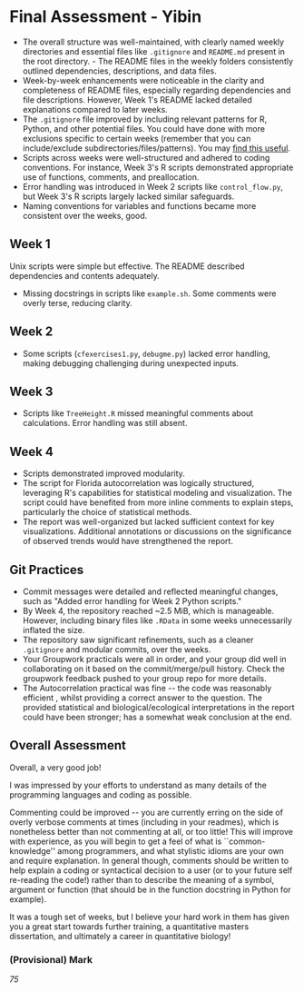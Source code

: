 # Final Assessment - Yibin

- The overall structure was well-maintained, with clearly named weekly directories and essential files like `.gitignore` and `README.md` present in the root directory. - The README files in the weekly folders consistently outlined dependencies, descriptions, and data files.
- Week-by-week enhancements were noticeable in the clarity and completeness of README files, especially regarding dependencies and file descriptions. However, Week 1's README lacked detailed explanations compared to later weeks.
- The `.gitignore` file improved by including relevant patterns for R, Python, and other potential files. You could have done with more exclusions specific to certain weeks (remember that you can include/exclude subdirectories/files/patterns). You may [find this useful](https://www.gitignore.io).
- Scripts across weeks were well-structured and adhered to coding conventions. For instance, Week 3's R scripts demonstrated appropriate use of functions, comments, and preallocation.
- Error handling was introduced in Week 2 scripts like `control_flow.py`, but Week 3's R scripts largely lacked similar safeguards.
- Naming conventions for variables and functions became more consistent over the weeks, good.

## Week 1
 Unix scripts were simple but effective. The README described dependencies and contents adequately.
- Missing docstrings in scripts like `example.sh`. Some comments were overly terse, reducing clarity.

## Week 2
- Some scripts (`cfexercises1.py`, `debugme.py`) lacked error handling, making debugging challenging during unexpected inputs.

## Week 3
- Scripts like `TreeHeight.R` missed meaningful comments about calculations. Error handling was still absent.

## Week 4
- Scripts demonstrated improved modularity.
- The script for Florida autocorrelation was logically structured, leveraging R's capabilities for statistical modeling and visualization. The script could have benefited from more inline comments to explain steps, particularly the choice of statistical methods.
- The report was well-organized but lacked sufficient context for key visualizations. Additional annotations or discussions on the significance of observed trends would have strengthened the report.

## Git Practices
- Commit messages were detailed and reflected meaningful changes, such as "Added error handling for Week 2 Python scripts." 
- By Week 4, the repository reached ~2.5 MiB, which is manageable. However, including binary files like `.RData` in some weeks unnecessarily inflated the size.
- The repository saw significant refinements, such as a cleaner `.gitignore` and modular commits, over the weeks.
- Your Groupwork practicals were all in order, and your group did well in collaborating on it based on the commit/merge/pull history. Check the groupwork feedback pushed to your group repo for more details.   
- The Autocorrelation practical was fine -- the code  was reasonably efficient , whilst providing a correct answer to the question. The  provided statistical and biological/ecological interpretations in the report could have been stronger; has a somewhat weak conclusion at the end.

## Overall Assessment

Overall, a very good job! 

I was impressed by your efforts to understand as many details of the programming languages and coding as possible.

Commenting could be improved -- you are currently erring on the side of overly verbose comments at times (including in your readmes), which is nonetheless better than not commenting at all, or too little! This will improve with experience, as you will begin to get a feel of what is ``common-knowledge'' among programmers, and what stylistic idioms are your own and require explanation. In general though, comments should be written to help explain a coding or syntactical decision to a user (or to your future self re-reading the code!) rather than to describe the meaning of a symbol, argument or function (that should be in the function docstring in Python for example).

It was a tough set of weeks, but I believe your hard work in them has given you a great start towards further training, a quantitative masters dissertation, and ultimately a career in quantitative biology! 

### (Provisional) Mark

 *75*